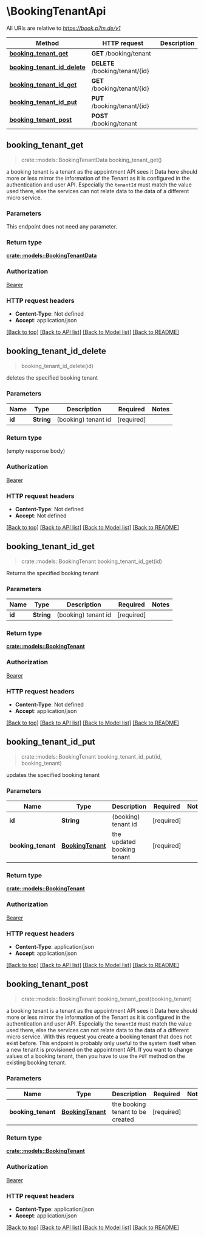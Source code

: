 # \BookingTenantApi

All URIs are relative to *https://book.p7m.de/v1*

Method | HTTP request | Description
------------- | ------------- | -------------
[**booking_tenant_get**](BookingTenantApi.md#booking_tenant_get) | **GET** /booking/tenant | 
[**booking_tenant_id_delete**](BookingTenantApi.md#booking_tenant_id_delete) | **DELETE** /booking/tenant/{id} | 
[**booking_tenant_id_get**](BookingTenantApi.md#booking_tenant_id_get) | **GET** /booking/tenant/{id} | 
[**booking_tenant_id_put**](BookingTenantApi.md#booking_tenant_id_put) | **PUT** /booking/tenant/{id} | 
[**booking_tenant_post**](BookingTenantApi.md#booking_tenant_post) | **POST** /booking/tenant | 



## booking_tenant_get

> crate::models::BookingTenantData booking_tenant_get()


a booking tenant is a tenant as the appointment API sees it  Data here should more or less mirror the information of the Tenant as it is configured in the authentication and user API. Especially the `tenantId` must match the value used there, else the services can not relate data to the data of a different micro service. 

### Parameters

This endpoint does not need any parameter.

### Return type

[**crate::models::BookingTenantData**](BookingTenantData.md)

### Authorization

[Bearer](../README.md#Bearer)

### HTTP request headers

- **Content-Type**: Not defined
- **Accept**: application/json

[[Back to top]](#) [[Back to API list]](../README.md#documentation-for-api-endpoints) [[Back to Model list]](../README.md#documentation-for-models) [[Back to README]](../README.md)


## booking_tenant_id_delete

> booking_tenant_id_delete(id)


deletes the specified booking tenant

### Parameters


Name | Type | Description  | Required | Notes
------------- | ------------- | ------------- | ------------- | -------------
**id** | **String** | (booking) tenant id | [required] |

### Return type

 (empty response body)

### Authorization

[Bearer](../README.md#Bearer)

### HTTP request headers

- **Content-Type**: Not defined
- **Accept**: Not defined

[[Back to top]](#) [[Back to API list]](../README.md#documentation-for-api-endpoints) [[Back to Model list]](../README.md#documentation-for-models) [[Back to README]](../README.md)


## booking_tenant_id_get

> crate::models::BookingTenant booking_tenant_id_get(id)


Returns the specified booking tenant 

### Parameters


Name | Type | Description  | Required | Notes
------------- | ------------- | ------------- | ------------- | -------------
**id** | **String** | (booking) tenant id | [required] |

### Return type

[**crate::models::BookingTenant**](BookingTenant.md)

### Authorization

[Bearer](../README.md#Bearer)

### HTTP request headers

- **Content-Type**: Not defined
- **Accept**: application/json

[[Back to top]](#) [[Back to API list]](../README.md#documentation-for-api-endpoints) [[Back to Model list]](../README.md#documentation-for-models) [[Back to README]](../README.md)


## booking_tenant_id_put

> crate::models::BookingTenant booking_tenant_id_put(id, booking_tenant)


updates the specified booking tenant

### Parameters


Name | Type | Description  | Required | Notes
------------- | ------------- | ------------- | ------------- | -------------
**id** | **String** | (booking) tenant id | [required] |
**booking_tenant** | [**BookingTenant**](BookingTenant.md) | the updated booking tenant | [required] |

### Return type

[**crate::models::BookingTenant**](BookingTenant.md)

### Authorization

[Bearer](../README.md#Bearer)

### HTTP request headers

- **Content-Type**: application/json
- **Accept**: application/json

[[Back to top]](#) [[Back to API list]](../README.md#documentation-for-api-endpoints) [[Back to Model list]](../README.md#documentation-for-models) [[Back to README]](../README.md)


## booking_tenant_post

> crate::models::BookingTenant booking_tenant_post(booking_tenant)


a booking tenant is a tenant as the appointment API sees it  Data here should more or less mirror the information of the Tenant as it is configured in the authentication and user API. Especially the `tenantId` must match the value used there, else the services can not relate data to the data of a different micro service.  With this request you create a booking tenant that does not exist before. This endpoint is probably only useful to the system itself when a new tenant is provisioned on the appointment API. If you want to change values of a booking tenant, then you have to use the `PUT` method on the existing booking tenant. 

### Parameters


Name | Type | Description  | Required | Notes
------------- | ------------- | ------------- | ------------- | -------------
**booking_tenant** | [**BookingTenant**](BookingTenant.md) | the booking tenant to be created | [required] |

### Return type

[**crate::models::BookingTenant**](BookingTenant.md)

### Authorization

[Bearer](../README.md#Bearer)

### HTTP request headers

- **Content-Type**: application/json
- **Accept**: application/json

[[Back to top]](#) [[Back to API list]](../README.md#documentation-for-api-endpoints) [[Back to Model list]](../README.md#documentation-for-models) [[Back to README]](../README.md)

